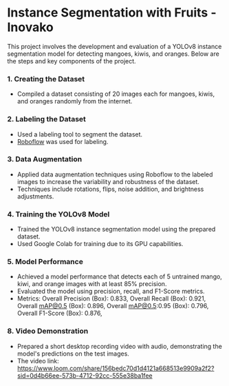 # Instance Segmentation with Fruits - Inovako

This project involves the development and evaluation of a YOLOv8 instance segmentation model for detecting mangoes, kiwis, and oranges. Below are the steps and key components of the project.

### 1. Creating the Dataset
- Compiled a dataset consisting of 20 images each for mangoes, kiwis, and oranges randomly from the internet.

### 2. Labeling the Dataset
- Used a labeling tool to segment the dataset.
- [Roboflow](https://roboflow.com/) was used for labeling.

### 3. Data Augmentation
- Applied data augmentation techniques using Roboflow to the labeled images to increase the variability and robustness of the dataset.
- Techniques include rotations, flips, noise addition, and brightness adjustments.

### 4. Training the YOLOv8 Model
- Trained the YOLOv8 instance segmentation model using the prepared dataset.
- Used Google Colab for training due to its GPU capabilities.


### 5. Model Performance
- Achieved a model performance that detects each of 5 untrained mango, kiwi, and orange images with at least 85% precision.
- Evaluated the model using precision, recall, and F1-Score metrics.
- Metrics:
    Overall Precision (Box): 0.833,
    Overall Recall (Box): 0.921,
    Overall mAP@0.5 (Box): 0.896,
    Overall mAP@0.5:0.95 (Box): 0.796,
    Overall F1-Score (Box): 0.876,


### 8. Video Demonstration
- Prepared a short desktop recording video with audio, demonstrating the model's predictions on the test images.
- The video link: https://www.loom.com/share/156bedc70d1d4121a668513e9909a2f2?sid=0d4b66ee-573b-4712-92cc-555e38ba1fee
   
